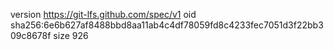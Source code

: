version https://git-lfs.github.com/spec/v1
oid sha256:6e6b627af8488bbd8aa11ab4c4df78059fd8c4233fec7051d3f22bb309c8678f
size 926
